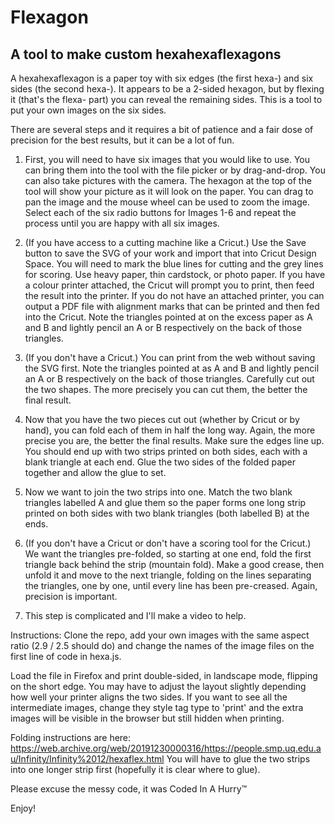 # Flexagon

## A tool to make custom hexahexaflexagons

A hexahexaflexagon is a paper toy with six edges (the first hexa-) and six sides (the second hexa-). It appears to be a 2-sided hexagon, but by flexing it (that's the flexa- part) you can reveal the remaining sides. This is a tool to put your own images on the six sides.

There are several steps and it requires a bit of patience and a fair dose of precision for the best results, but it can be a lot of fun.

1. First, you will need to have six images that you would like to use. You can bring them into the tool with the file picker or by drag-and-drop. You can also take pictures with the camera. The hexagon at the top of the tool will show your picture as it will look on the paper. You can drag to pan the image and the mouse wheel can be used to zoom the image. Select each of the six radio buttons for Images 1-6 and repeat the process until you are happy with all six images.

2. (If you have access to a cutting machine like a Cricut.) Use the Save button to save the SVG of your work and import that into Cricut Design Space. You will need to mark the blue lines for cutting and the grey lines for scoring. Use heavy paper, thin cardstock, or photo paper. If you have a colour printer attached, the Cricut will prompt you to print, then feed the result into the printer. If you do not have an attached printer, you can output a PDF file with alignment marks that can be printed and then fed into the Cricut. Note the triangles pointed at on the excess paper as A and B and lightly pencil an A or B respectively on the back of those triangles.

3. (If you don't have a Cricut.) You can print from the web without saving the SVG first. Note the triangles pointed at as A and B and lightly pencil an A or B respectively on the back of those triangles. Carefully cut out the two shapes. The more precisely you can cut them, the better the final result.

4. Now that you have the two pieces cut out (whether by Cricut or by hand), you can fold each of them in half the long way. Again, the more precise you are, the better the final results. Make sure the edges line up. You should end up with two strips printed on both sides, each with a blank triangle at each end. Glue the two sides of the folded paper together and allow the glue to set.

5. Now we want to join the two strips into one. Match the two blank triangles labelled A and glue them so the paper forms one long strip printed on both sides with two blank triangles (both labelled B) at the ends.

6. (If you don't have a Cricut or don't have a scoring tool for the Cricut.) We want the triangles pre-folded, so starting at one end, fold the first triangle back behind the strip (mountain fold). Make a good crease, then unfold it and move to the next triangle, folding on the lines separating the triangles, one by one, until every line has been pre-creased. Again, precision is important.

7. This step is complicated and I'll make a video to help.

Instructions: Clone the repo, add your own images with the same aspect ratio (2.9 / 2.5 should do) and change the names of the image files on the first line of code in hexa.js.

Load the file in Firefox and print double-sided, in landscape mode, flipping on the short edge. You may have to adjust the layout slightly depending how well your printer aligns the two sides. If you want to see all the intermediate images, change they style tag type to 'print' and the extra images will be visible in the browser but still hidden when printing.

Folding instructions are here: https://web.archive.org/web/20191230000316/https://people.smp.uq.edu.au/Infinity/Infinity%2012/hexaflex.html You will have to glue the two strips into one longer strip first (hopefully it is clear where to glue).

Please excuse the messy code, it was Coded In A Hurry™

Enjoy!
